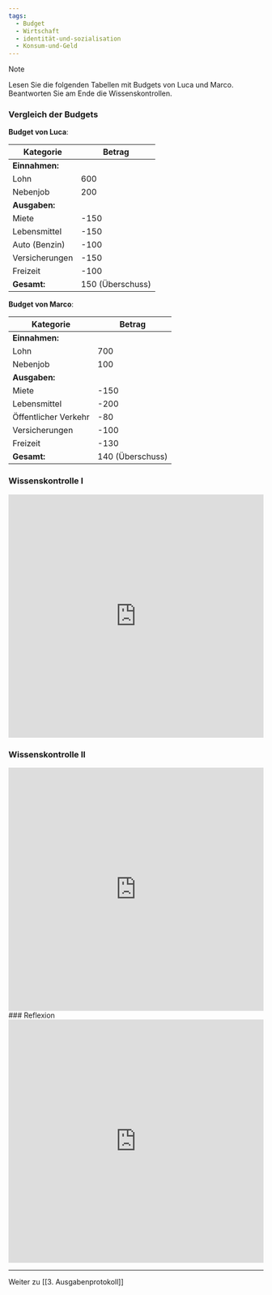 ```yaml
---
tags:
  - Budget
  - Wirtschaft
  - identität-und-sozialisation
  - Konsum-und-Geld
---
```

>[!note] 
>Lesen Sie die folgenden Tabellen mit Budgets von Luca und Marco.
>Beantworten Sie am Ende die Wissenskontrollen.


### Vergleich der Budgets

**Budget von Luca**:

|Kategorie|Betrag|
|---|---|
|**Einnahmen:**||
|Lohn|600|
|Nebenjob|200|
|**Ausgaben:**||
|Miete|-150|
|Lebensmittel|-150|
|Auto (Benzin)|-100|
|Versicherungen|-150|
|Freizeit|-100|
|**Gesamt:**|150 (Überschuss)|

**Budget von Marco**:

|Kategorie|Betrag|
|---|---|
|**Einnahmen:**||
|Lohn|700|
|Nebenjob|100|
|**Ausgaben:**||
|Miete|-150|
|Lebensmittel|-200|
|Öffentlicher Verkehr|-80|
|Versicherungen|-100|
|Freizeit|-130|
|**Gesamt:**|140 (Überschuss)|
### Wissenskontrolle I

<iframe width="100%" height="480px" src="https://forms.microsoft.com/Pages/ResponsePage.aspx?id=3JD3sB8inkC07KJqJT_b3gzhkYlYD0VIpERRWTmitHRUNTNTMU45TEFCTFg0RjhSNzlPTktURk5TVyQlQCNjPTEu&embed=true" frameborder="0" marginwidth="0" marginheight="0" style="border: none; max-width:100%; max-height:100vh" allowfullscreen webkitallowfullscreen mozallowfullscreen msallowfullscreen> </iframe>

### Wissenskontrolle II
<iframe width="100%" height="480px" src="https://forms.microsoft.com/Pages/ResponsePage.aspx?id=3JD3sB8inkC07KJqJT_b3gzhkYlYD0VIpERRWTmitHRUNkFFU1oxNk9BTUNRMTJENFJQS081MTRXRSQlQCNjPTEu&embed=true" frameborder="0" marginwidth="0" marginheight="0" style="border: none; max-width:100%; max-height:100vh" allowfullscreen webkitallowfullscreen mozallowfullscreen msallowfullscreen> </iframe>
### Reflexion

<iframe width="100%" height="480px" src="https://forms.microsoft.com/Pages/ResponsePage.aspx?id=3JD3sB8inkC07KJqJT_b3gzhkYlYD0VIpERRWTmitHRUNlBNUUlRWDA4SFBaN0lJNDFUS0dXTlZHNSQlQCNjPTEu&embed=true" frameborder="0" marginwidth="0" marginheight="0" style="border: none; max-width:100%; max-height:100vh" allowfullscreen webkitallowfullscreen mozallowfullscreen msallowfullscreen> </iframe>

---
Weiter zu [[3. Ausgabenprotokoll]]